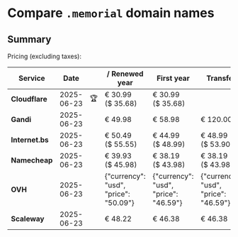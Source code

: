 # Compare `.memorial` domain names

## Summary

Pricing (excluding taxes):

| Service | Date |  | / Renewed year | First year | Transfer | Restoration |
|--|--|--|--|--|--|--|
| **Cloudflare** | 2025-06-23 | 🏆 | € 30.99<br>($ 35.68) | € 30.99<br>($ 35.68) |  |  |
| **Gandi** | 2025-06-23 |  | € 49.98 | € 58.98 | € 120.00 | € 110.84 |
| **Internet.bs** | 2025-06-23 |  | € 50.49<br>($ 55.55) | € 44.99<br>($ 48.99) | € 48.99<br>($ 53.90) | € 99.89<br>($ 98.65) |
| **Namecheap** | 2025-06-23 |  | € 39.93<br>($ 45.98) | € 38.19<br>($ 43.98) | € 38.19<br>($ 43.98) |  |
| **OVH** | 2025-06-23 |  | {"currency": "usd", "price": "50.09"} | {"currency": "usd", "price": "46.59"} | {"currency": "usd", "price": "46.59"} |  |
| **Scaleway** | 2025-06-23 |  | € 48.22 | € 46.38 | € 46.38 | € 51.74 |
